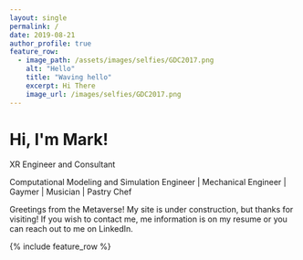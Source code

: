 ```yaml
---
layout: single
permalink: /
date: 2019-08-21
author_profile: true
feature_row:
  - image_path: /assets/images/selfies/GDC2017.png
    alt: "Hello"
    title: "Waving hello"
    excerpt: Hi There
    image_url: /images/selfies/GDC2017.png
---
```

<h1 class="text-center">Hi, I'm Mark!</h1>

<p class="text-center">XR Engineer and Consultant</p>
<p class="text-center">Computational Modeling and Simulation Engineer | Mechanical Engineer | Gaymer | Musician | Pastry Chef</p>

Greetings from the Metaverse! My site is under construction, but thanks for visiting! If you wish to contact me, me information is on my resume or you can reach out to me on LinkedIn.

{% include feature_row %}

<!-- <a href="/assets/images/selfies/GDC2017.png" title="Hello">
  <img src="/assets/images/selfies/GDC2017.png" alt="Hello" style="width: 400px" />
</a>  -->